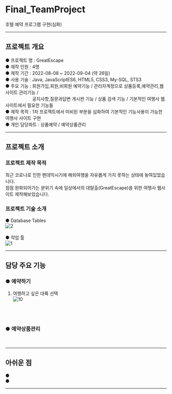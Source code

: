 # Final_TeamProject
호텔 예약 프로그램 구현(심화)
<hr/>

## 프로젝트 개요
● 프로젝트 명 : GreatEscape <br/>
● 제작 인원 : 4명 <br/>
● 제작 기간 : 2022-08-08 ~ 2022-09-04 (약 26일) <br/>
● 사용 기술 : Java, JavaScriptES6, HTML5, CSS3, My-SQL, STS3 <br/>
● 주요 기능 : 회원가입,회원,비회원 예약기능 / 관리자계정으로 상품등록,예약관리,웹사이트 관리기능 / <br/>
&emsp;&emsp;&emsp;&emsp;&emsp;&emsp;공지사항,질문과답변 게시판 기능 / 상품 검색 기능 / 기본적인 여행사 웹사이트에서 필요한 기능들 <br/>
● 제작 목적 : 1차 프로젝트에서 미비된 부분을 심화하여 기본적인 기능사용이 가능한 여행사 사이트 구현 <br/>
● 개인 담당파트 : 상품예약 / 예약상품관리 <br/>
<hr/>

## 프로젝트 소개

### 프로젝트 제작 목적
최근 코로나로 인한 팬데믹시기에 해외여행을 자유롭게 가지 못하는 상태에 놓여있었습니다. <br/>
점점 완화되어가는 분위기 속에 일상에서의 대탈출(GreatEscape)을 위한 여행사 웹사이트 제작해보았습니다. <br/>

### 프로젝트 기술 소개

● Database Tables <br/>
![2](https://user-images.githubusercontent.com/98449486/188802579-e84e8915-a1d9-490f-864a-4c1ed0ffe404.PNG) <br/><br/>
● 작업 툴 <br/>
![1](https://user-images.githubusercontent.com/98449486/188802533-c582aa72-ae3b-4539-a2f1-a862adff6b7e.PNG) <br/>
<hr/>

## 담당 주요 기능

### ● 예약하기 <br/>
1. 여행하고 싶은 대륙 선택 <br/>
![10](https://user-images.githubusercontent.com/98449486/188804624-78f3d90c-4b9e-4a0a-aefd-c9e8a08fcc51.PNG) <br/>
<br/>

<br/>

### ● 예약상품관리
<br/>

<hr/>

## 아쉬운 점
●  <br/>
●  <br/>

<hr/>
